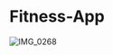 # Fitness-App



![IMG_0268](https://github.com/user-attachments/assets/25622f70-070a-4c6c-9872-13b771ec196f)
